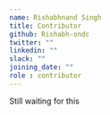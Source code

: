 ```yaml
---
name: Rishabhnand Singh
title: Contributor
github: Rishabh-ondc
twitter: ""
linkedin: ""
slack: ""
joining_date: ""
role : contributor
---
```


Still waiting for this
